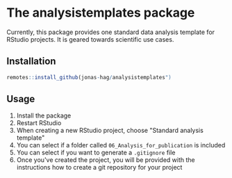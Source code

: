 # The analysistemplates package

Currently, this package provides one standard data analysis template for RStudio projects.
It is geared towards scientific use cases.

## Installation

``` r
remotes::install_github(jonas-hag/analysistemplates")
```

## Usage

1.  Install the package
2.  Restart RStudio
3.  When creating a new RStudio project, choose "Standard analysis template"
4.  You can select if a folder called `06_Analysis_for_publication` is included
5.  You can select if you want to generate a `.gitignore` file
6.  Once you've created the project, you will be provided with the instructions how to create a git repository for your project
